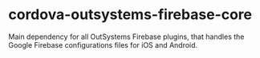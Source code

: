 # cordova-outsystems-firebase-core

Main dependency for all OutSystems Firebase plugins, that handles the Google Firebase configurations files for iOS and Android.